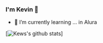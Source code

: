 ### I'm Kevin 👋

  - 🌱 I’m currently learning ... in Alura
  
  [![Kews's github stats](https://github-readme-stats.vercel.app/api?username=Kewc)]
  
<!--
**Kewc/Kewc** is a ✨ _special_ ✨ repository because its `README.md` (this file) appears on your GitHub profile.

Here are some ideas to get you started:

- 🔭 I’m currently working on ...
- 🌱 I’m currently learning ... in Alura
- 👯 I’m looking to collaborate on ...
- 🤔 I’m looking for help with ...
- 💬 Ask me about ...
- 📫 How to reach me: ...
- 😄 Pronouns: ...
- ⚡ Fun fact: ...
-->
